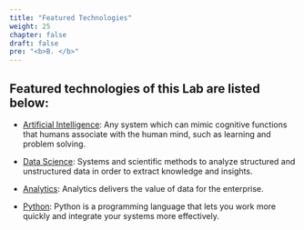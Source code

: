 ```yaml
---
title: "Featured Technologies"
weight: 25
chapter: false
draft: false
pre: "<b>B. </b>"
---
```


## Featured technologies of this Lab are listed below:

* [Artificial Intelligence](https://developer.ibm.com/technologies/artificial-intelligence/): Any system which can mimic cognitive functions that humans associate with the human mind, such as learning and problem solving.

* [Data Science](https://developer.ibm.com/code/technologies/data-science/): Systems and scientific methods to analyze structured and unstructured data in order to extract knowledge and insights.

* [Analytics](https://developer.ibm.com/code/technologies/analytics/): Analytics delivers the value of data for the enterprise.

* [Python](https://www.python.org/): Python is a programming language that lets you work more quickly and integrate your systems more effectively.
